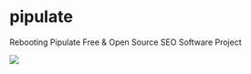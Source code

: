 # pipulate
Rebooting Pipulate Free &amp; Open Source SEO Software Project

<img src="https://raw.githubusercontent.com/miklevin/pipulate/main/pipulate.svg" />

